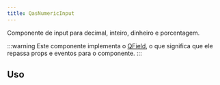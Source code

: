 ```yaml
---
title: QasNumericInput
---
```


Componente de input para decimal, inteiro, dinheiro e porcentagem.

<doc-api file="numeric-input/QasNumericInput" name="QasNumericInput" />


:::warning
Este componente implementa o [QField](https://quasar.dev/vue-components/field#introduction), o que significa que ele repassa props e eventos para o componente.
:::

## Uso

<doc-example file="QasNumericInput/Basic" title="Básico" />
